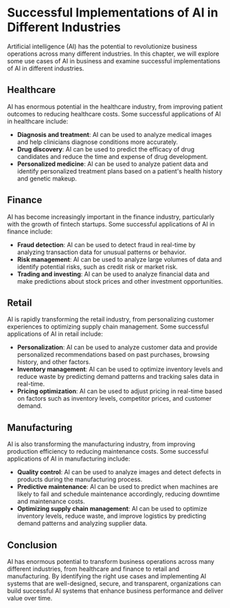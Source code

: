 Successful Implementations of AI in Different Industries
================================================================================================

Artificial intelligence (AI) has the potential to revolutionize business operations across many different industries. In this chapter, we will explore some use cases of AI in business and examine successful implementations of AI in different industries.

Healthcare
----------

AI has enormous potential in the healthcare industry, from improving patient outcomes to reducing healthcare costs. Some successful applications of AI in healthcare include:

* **Diagnosis and treatment**: AI can be used to analyze medical images and help clinicians diagnose conditions more accurately.
* **Drug discovery**: AI can be used to predict the efficacy of drug candidates and reduce the time and expense of drug development.
* **Personalized medicine**: AI can be used to analyze patient data and identify personalized treatment plans based on a patient's health history and genetic makeup.

Finance
-------

AI has become increasingly important in the finance industry, particularly with the growth of fintech startups. Some successful applications of AI in finance include:

* **Fraud detection**: AI can be used to detect fraud in real-time by analyzing transaction data for unusual patterns or behavior.
* **Risk management**: AI can be used to analyze large volumes of data and identify potential risks, such as credit risk or market risk.
* **Trading and investing**: AI can be used to analyze financial data and make predictions about stock prices and other investment opportunities.

Retail
------

AI is rapidly transforming the retail industry, from personalizing customer experiences to optimizing supply chain management. Some successful applications of AI in retail include:

* **Personalization**: AI can be used to analyze customer data and provide personalized recommendations based on past purchases, browsing history, and other factors.
* **Inventory management**: AI can be used to optimize inventory levels and reduce waste by predicting demand patterns and tracking sales data in real-time.
* **Pricing optimization**: AI can be used to adjust pricing in real-time based on factors such as inventory levels, competitor prices, and customer demand.

Manufacturing
-------------

AI is also transforming the manufacturing industry, from improving production efficiency to reducing maintenance costs. Some successful applications of AI in manufacturing include:

* **Quality control**: AI can be used to analyze images and detect defects in products during the manufacturing process.
* **Predictive maintenance**: AI can be used to predict when machines are likely to fail and schedule maintenance accordingly, reducing downtime and maintenance costs.
* **Optimizing supply chain management**: AI can be used to optimize inventory levels, reduce waste, and improve logistics by predicting demand patterns and analyzing supplier data.

Conclusion
----------

AI has enormous potential to transform business operations across many different industries, from healthcare and finance to retail and manufacturing. By identifying the right use cases and implementing AI systems that are well-designed, secure, and transparent, organizations can build successful AI systems that enhance business performance and deliver value over time.
